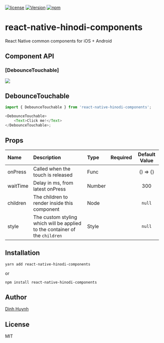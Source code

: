 [![license](https://img.shields.io/github/license/mashape/apistatus.svg)]()
[![Version](https://img.shields.io/npm/v/react-native-hinodi-components.svg)](https://www.npmjs.com/package/react-native-hinodi-components)
[![npm](https://img.shields.io/npm/dt/react-native-hinodi-components.svg)](https://www.npmjs.com/package/react-native-hinodi-components)

# react-native-hinodi-components

React Native common components for iOS + Android

## Component API

### [DebounceTouchable]

![](https://media.giphy.com/media/TKk0XIJDVyqxhB3OKQ/giphy.gif)

## DebounceTouchable

```js
import { DebounceTouchable } from 'react-native-hinodi-components';

<DebounceTouchable>
    <Text>Click me!</Text>
</DebounceTouchable>;
```

## Props

| Name     | Description                                                                 | Type   | Required | Default Value |
| :------- | :-------------------------------------------------------------------------- | :----- | :------: | :-----------: |
| onPress  | Called when the touch is released                                           | Func   |          |   () => {}    |
| waitTime | Delay in ms, from latest onPress                                            | Number |          |      300      |
| children | The children to render inside this component                                | Node   |          |    `null`     |
| style    | The custom styling which will be applied to the container of the `children` | Style  |          |    `null`     |

## Installation

`yarn add react-native-hinodi-components`

or

`npm install react-native-hinodi-components`

## Author

[Dinh Huynh](https://www.facebook.com/hinodi1998)

## License

MIT
